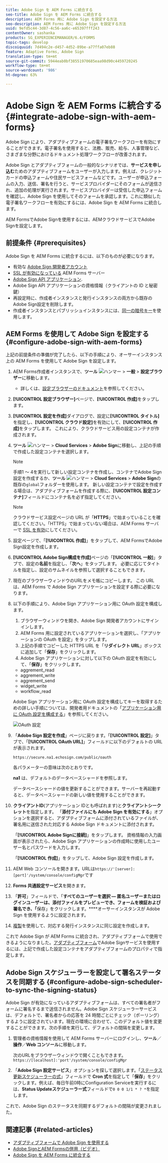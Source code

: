 ```yaml
---
title: Adobe Sign を AEM Forms に統合する
seo-title: Adobe Sign を AEM Forms に統合する
description: AEM Forms 用に Adobe Sign を設定する方法
seo-description: AEM Forms 用に Adobe Sign を設定する方法
uuid: 9efd5c44-3d87-4c56-aa6c-e65397fff243
contentOwner: sashanka
products: SG_EXPERIENCEMANAGER/6.4/FORMS
topic-tags: develop
discoiquuid: 7d494c2e-d457-4d52-89be-a77ffa07eb88
feature: Adaptive Forms, Adobe Sign
translation-type: tm+mt
source-git-commit: 5944eab0bf38551970685eaa98d90c4459720245
workflow-type: tm+mt
source-wordcount: '986'
ht-degree: 63%

---
```



# Adobe Sign を AEM Forms に統合する {#integrate-adobe-sign-with-aem-forms}

Adobe Sign により、アダプティブフォームの電子署名ワークフローを有効にすることができます。電子署名を使用すると、法務、販売、給与、人事管理など、さまざまな分野におけるドキュメント処理ワークフローが改善されます。

Adobe Sign とアダプティブフォームの一般的なシナリオでは、**サービスを申し込む**&#x200B;ためのアダプティブフォームをユーザーが入力します。例えば、クレジットカードの申込フォームや住民サービスフォームなどです。ユーザーが申込フォームの入力、送信、署名を行うと、サービスプロバイダーにそのフォームが送信され、追加の処理が実行されます。サービスプロバイダーは受信した申込フォームを確認し、Adobe Sign を使用してそのフォームを承認します。これに類似した電子署名ワークフローを有効にするには、Adobe Sign を AEM Forms に統合します。

AEM FormsでAdobe Signを使用するには、AEMクラウドサービスでAdobe Signを設定します。

## 前提条件 {#prerequisites}

Adobe Sign を AEM Forms に統合するには、以下のものが必要になります。

* 有効な [Adobe Sign 開発者アカウント](https://acrobat.adobe.com/jp/ja/why-adobe/developer-form.html)
* [SSL が有効になっている](/help/sites-administering/ssl-by-default.md) AEM Forms サーバー
* [Adobe Sign API アプリケーション](https://www.adobe.io/apis/documentcloud/sign/docs.html#!adobedocs/adobe-sign/master/gstarted/create_app.md).
* Adobe Sign API アプリケーションの資格情報（クライアントの ID と秘密鍵）
* 再設定時に、作成者インスタンスと発行インスタンスの両方から既存のAdobe Sign設定を削除します。
* 作成者インスタンスとパブリッシュインスタンスには、[同一の暗号キー](/help/sites-administering/security-checklist.md#make-sure-you-properly-replicate-encryption-keys-when-needed)を使用します。

## AEM Forms を使用して Adobe Sign を設定する {#configure-adobe-sign-with-aem-forms}

上記の前提条件の準備が完了したら、以下の手順により、オーサーインスタンス上の AEM Forms を使用して Adobe Sign を設定します。

1. AEM Forms作成者インスタンスで、**ツール** ![ハンマー](assets/hammer.png) > **一般** > **設定ブラウザー**&#x200B;に移動します。
   * 詳しくは、[設定ブラウザーのドキュメント](/help/sites-administering/configurations.md)を参照してください。
1. **[!UICONTROL 設定ブラウザー]**&#x200B;ページで、**[!UICONTROL 作成]**&#x200B;をタップします。
1. **[!UICONTROL 設定を作成]**&#x200B;ダイアログで、設定に&#x200B;**[!UICONTROL タイトル]**&#x200B;を指定し、**[!UICONTROL クラウド設定]**&#x200B;を有効にして、**[!UICONTROL 作成]**&#x200B;をタップします。 これにより、クラウドサービス用の設定コンテナが作成されます。
1. **ツール** ![ハンマー](assets/hammer.png) > **Cloud Services** > **Adobe Sign**&#x200B;に移動し、上記の手順で作成した設定コンテナを選択します。

   >[!NOTE]
   >
   >手順1 ～ 4を実行して新しい設定コンテナを作成し、コンテナでAdobe Sign設定を作成するか、**ツール** ![ハンマー](assets/hammer.png) > **Cloud Services** > **Adobe Sign**&#x200B;の既存の`global`フォルダーを使用します。 新しい設定コンテナで設定を作成する場合は、アダプティブフォームを作成する際に、**[!UICONTROL 設定コンテナ]**&#x200B;フィールドにコンテナ名を必ず指定してください。

   >[!NOTE]
   クラウドサービス設定ページの URL が「**HTTPS**」で始まっていることを確認してください。「HTTPS」で始まっていない場合は、AEM Forms サーバーで [SSL を有効](/help/sites-administering/ssl-by-default.md)にしてください。

1. 設定ページで、「**[!UICONTROL 作成]**」をタップして、AEM FormsでAdobe Sign設定を作成します。
1. **[!UICONTROL Adobe Sign構成を作成]**&#x200B;ページの「**[!UICONTROL 一般]**」タブで、設定の&#x200B;**名前**&#x200B;を指定し、「**次へ**」をタップします。 必要に応じてタイトルを指定し、設定のサムネイルを参照して選択することもできます。

1. 現在のブラウザーウィンドウのURLをメモ帳にコピーします。 この URL は、AEM Forms で Adobe Sign アプリケーションを設定する際に必要になります。

1. 以下の手順により、Adobe Sign アプリケーション用に OAuth 設定を構成します。

   1. ブラウザーウィンドウを開き、Adobe Sign 開発者アカウントにサインインします。
   1. AEM Forms 用に設定されているアプリケーションを選択し、「アプリケーションの OAuth を設定」をタップします。
   1. 上記の手順でコピーした HTTPS URL を「**リダイレクト URL**」ボックスに追加して「**保存**」をクリックします。
   1. Adobe Sign アプリケーションに対して以下の OAuth 設定を有効にして、「**保存**」をクリックします。
   * aggrement_read
   * aggrement_write
   * aggrement_send
   * widget_write
   * workflow_read

   Adobe Sign アプリケーション用に OAuth 設定を構成してキーを取得するための詳しい手順については、開発者用ドキュメントの「[アプリケーション用に OAuth 設定を構成する](https://www.adobe.io/apis/documentcloud/sign/docs.html#!adobedocs/adobe-sign/master/gstarted/configure_oauth.md)」を参照してください。

   ![OAuth 設定](assets/oauthconfig_new.png)

1. 「**Adobe Sign 設定を作成**」ページに戻ります。「**[!UICONTROL 設定]**」タブで、「**[!UICONTROL OAuth URL]**」フィールドに以下のデフォルトの URL が表示されます。

   `https://secure.na1.echosign.com/public/oauth`

   各パラメーターの意味は次のとおりです。

   **na1** は、デフォルトのデータベースシャードを参照します。

   データベースシャードの値を更新することができます。サーバーを再起動すると、データベースシャードの新しい値を使用することができます。

1. **クライアントID**(アプリケーション IDとも呼ばれます)と&#x200B;**クライアントシークレット**&#x200B;を指定します。 「**添付ファイルにも Adobe Sign を有効にする**」オプションを選択すると、アダプティブフォームに添付されているファイルが、署名用に送信された対応する Adobe Sign ドキュメントに添付されます。

   「**[!UICONTROL Adobe Signに接続]**」をタップします。 資格情報の入力画面が表示されたら、Adobe Sign アプリケーションの作成時に使用したユーザー名とパスワードを入力します。

   「**[!UICONTROL 作成]**」をタップして、Adobe Sign 設定を作成します。

1. AEM Web コンソールを開きます。URLは`https://'[server]:[port]'/system/console/configMgr`です
1. **Forms 共通設定サービス**&#x200B;を開きます。
1. 「**許可**」フィールドで、「**すべてのユーザーを選択 — 匿名ユーザーまたはログインユーザーは、添付ファイルをプレビューでき、フォームを検証および署名でき、「**&#x200B;保存」をクリックします。****&#x200B;オーサーインスタンスが Adobe Sign を使用するように設定されます。
1. [複製](/help/sites-deploying/replication.md)を使用して、対応する発行インスタンスに同じ設定を作成します。

これで Adobe Sign が AEM Forms に統合され、アダプティブフォームで使用できるようになりました。[アダプティブフォーム](../../forms/using/working-with-adobe-sign.md#configure-adobe-sign-for-an-adaptive-form)でAdobe Signサービスを使用するには、上記で作成した設定コンテナをアダプティブフォームのプロパティで指定します。

## Adobe Sign スケジューラーを設定して署名ステータスを同期する {#configure-adobe-sign-scheduler-to-sync-the-signing-status}

Adobe Sign が有効になっているアダプティブフォームは、すべての署名者がフォームに署名するまで送信されません。Adobe Sign スケジューラーサービスは、デフォルトで、署名者からの応答を 24 時間ごとにチェック（ポーリング）するように設定されています。現在の環境に合わせて、このデフォルト値を変更することができます。次の手順を実行して、デフォルトの間隔を変更します。

1. 管理者の資格情報を使用して AEM Forms サーバーにログインし、**ツール**／**操作**／**Web コンソール**&#x200B;に移動します。

   次のURLをブラウザーウィンドウで開くこともできます。
   `https://[localhost]:'port'/system/console/configMgr`

1. 「**Adobe Sign 設定サービス**」オプションを探して選択します。「[ステータス更新スケジューラーの式](https://en.wikipedia.org/wiki/Cron#CRON_expression)」フィールドで **Cron 式**&#x200B;を指定して「**保存**」をクリックします。例えば、毎日午前0時にConfiguration Serviceを実行するには、**Status Updateスケジューラー式**&#x200B;フィールドで`0 0 0 1/1 * ? *`を指定します。

これで、Adobe Sign のステータスを同期するデフォルトの間隔が変更されました。

## 関連記事 {#related-articles}

* [アダプティブフォームで Adobe Sign を使用する](../../forms/using/working-with-adobe-sign.md)
* [Adobe SignとAEM Formsの併用（ビデオ）](https://helpx.adobe.com/experience-manager/kt/forms/using/adobe-sign-integration-feature-video.html)
* [Adobe Sign を AEM Forms に統合する](../../forms/using/adobe-sign-integration-adaptive-forms.md)
